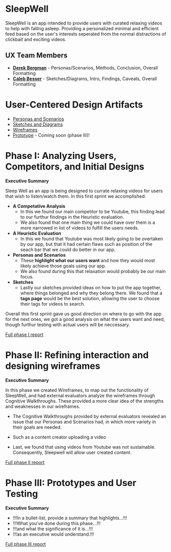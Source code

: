 # SleepWell

SleepWell is an app intended to provide users with curated relaxing videos to help with falling asleep. Providing a personalized minimal and efficient feed based on the user's interests seperated from the normal distractions of clickbait and exciting videos.

## UX Team Members

* **[Derek Bergman](https://usabilityengineering.github.io/ux-portfolio-dbergman99/)** - Personas/Scenarios, Methods, Conclusion, Overall Formatting
* **[Caleb Besser](https://usabilityengineering.github.io/ux-portfolio-xenithkain/)** - Sketches/Diagrams, Intro, Findings, Caveats, Overall Formatting

# User-Centered Design Artifacts
 
* [Personas and Scenarios](personas/)
* [Sketches and Diagrams](sketches/)
* [Wireframes](wireframes/)
* [Prototype](#) - Coming soon (phase III)!

# Phase I: Analyzing Users, Competitors, and Initial Designs

**Executive Summary**

Sleep Well as an app is being designed to currate relaxing videos for users that wish to listen/watch them. In this first sprint we accomplished:

- **A Competative Analysis**
  - In this we found our main competitor to be Youtube, this finding lead to our furthur findings in the Heuristic evaluation.
  - We also found that one main thing we could have over them is a more narrowed in list of videos to fulfill the users needs.
- **A Heuristic Evaluation**
  - In this we found that Youtube was most likely going to be overtaken by our app, but that it had certain flaws such as position of the seach bar that we could do better in our app.
- **Personas and Scenarios**
  - These **highlight what our users want** and how they would most likely achieve those goals using our app.
  - We also found during this that relaxation would probably be our main focus.
- **Sketches**
  - Lastly our sketches provided ideas on how to put the app together, where things belonged and why they belong there. We found that a **tags page** would be the best solution, allowing the user to choose their tags for videos to search.

Overall this first sprint gave us good direction on where to go with the app for the next ones, we got a good analysis on what the users want and need, though furthur testing with actual users will be neccessary.

[Full phase I report](phaseI/)

# Phase II: Refining interaction and designing wireframes

**Executive Summary**

In this phase we created Wireframes, to map out the functionality of  SleepWell, and had external evaluators analyze the wireframes through Cognitive Walkthroughs. These provided a more clear idea of the strengths and weaknesses in our wireframes. 

- The Cognitive Walkthroughs provided by external evaluators revealed an issue that our Personas and Scenarios had, in which more variety in their goals are needed. 
 - Such as a content creator uploading a video

- Last, we found that using videos from Youtube was not sustainable. Consequently, Sleepwell will allow user created content.

[Full phase II report](phaseII/)

# Phase III: Prototypes and User Testing

**Executive Summary**

* !!!In a bullet-list, provide a summary that highlights...!!!
* !!!What you've done during this phase...!!!
* !!!and what the significance of it is...!!!
* !!!as an executive would understand.!!!

[Full phase III report](phaseIII/)
